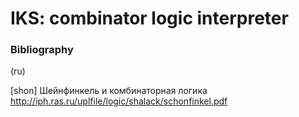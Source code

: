 # IKS: combinator logic interpreter

### Bibliography

(ru)

[shon]
Шейнфинкель и комбинаторная логика
http://iph.ras.ru/uplfile/logic/shalack/schonfinkel.pdf


